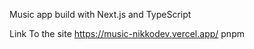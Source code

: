 Music app build with Next.js and TypeScript

Link To the site https://music-nikkodev.vercel.app/
pnpm